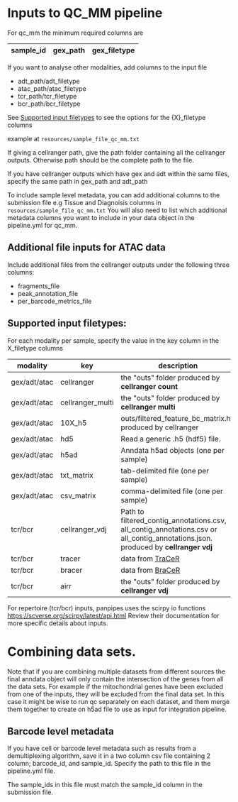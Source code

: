 
# Inputs to QC_MM pipeline

For qc_mm the minimum required columns are

sample_id | gex_path | gex_filetype  
----------|----------|-------------


If you want to analyse other modalities, add columns to the input file

- adt_path/adt_filetype
- atac_path/atac_filetype
- tcr_path/tcr_filetype
- bcr_path/bcr_filetype

See [Supported input filetypes](##Supported-input-filetypes) to see the options for the {X}_filetype columns

example at `resources/sample_file_qc_mm.txt`

If giving a cellranger path, give the path folder containing all the cellranger outputs. Otherwise path should be the complete path to the file. 

If you have cellranger outputs which have gex and adt within the same files, specify the same path in gex_path and adt_path

To include sample level metadata, you can add additional columns to the submission file
e.g Tissue and Diagnoisis columns in `resources/sample_file_qc_mm.txt`
You will also need to list which additional metadata columns you want to include in your data object in the pipeline.yml for qc_mm.

## Additional file inputs for ATAC data
Include additional files from the cellranger outputs under the following three columns:
- fragments_file 
- peak_annotation_file
- per_barcode_metrics_file

## Supported input filetypes:

For each modality per sample, specify the value in the key column in the X_filetype columns

modality    |key       |description
------------|----------|----------
gex/adt/atac|cellranger| the "outs" folder produced by **cellranger count**
gex/adt/atac|cellranger_multi| the "outs" folder produced by **cellranger multi**
gex/adt/atac|10X_h5   | outs/filtered_feature_bc_matrix.h5 produced by cellranger
gex/adt/atac|hd5 | Read a generic .h5 (hdf5) file.
gex/adt/atac|h5ad  | Anndata h5ad objects (one per sample)
gex/adt/atac|txt_matrix  | tab-delimited file (one per sample)
gex/adt/atac|csv_matrix  | comma-delimited file (one per sample)
tcr/bcr     |cellranger_vdj| Path to filtered_contig_annotations.csv, all_contig_annotations.csv or all_contig_annotations.json.  produced by **cellranger vdj**
tcr/bcr     |tracer| data from [TraCeR](https://github.com/Teichlab/tracer)
tcr/bcr     |bracer| data from [BraCeR](https://github.com/Teichlab/bracer)
tcr/bcr     |airr  | the "outs" folder produced by **cellranger vdj**

For repertoire (tcr/bcr) inputs, panpipes uses the scirpy io functions https://scverse.org/scirpy/latest/api.html 
Review their documentation for more specific details about inputs.


# Combining data sets.
Note that if you are combining multiple datasets from different sources the final anndata object will only contain the intersection of the genes
from all the data sets. For example if the mitochondrial genes have been excluded from one of the inputs, they will be excluded from the final data set.
In this case it might be wise to run qc separately on each dataset, and them merge them together to create on h5ad file to use as input for
integration pipeline.



## Barcode level metadata 
If you have cell or barcode level metadata such as results from a demultiplexing algorithm, save it in a two column csv file containing 2 column; barcode_id, and sample_id. Specify the path to this file in the pipeline.yml file.

The sample_ids in this file must match the sample_id column in the submission file.
